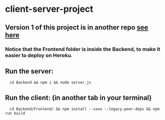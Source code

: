 # client-server-project

## Version 1 of this project is in another repo [see here](https://github.com/SameerKandeel/client-server-project)<br>


### Notice that the Frontend folder is inside the Backend, to make it easier to deploy on Heroku.<br>


## Run the server:

      cd Backend && npm i && node server.js
      
## Run the client: (in another tab in your terminal)

      cd Backend/Frontend/ && npm install --save --legacy-peer-deps && npm run build
